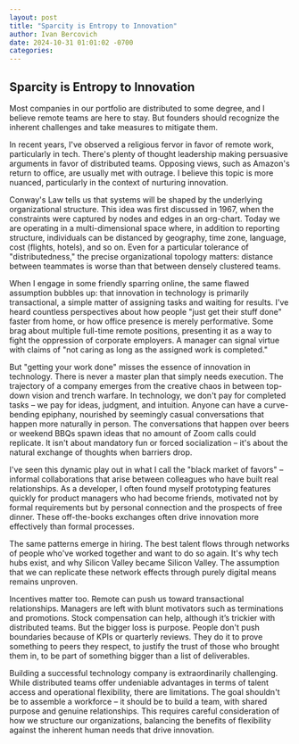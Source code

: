 ```yaml
---
layout: post
title: "Sparcity is Entropy to Innovation"
author: Ivan Bercovich
date: 2024-10-31 01:01:02 -0700
categories:
---
```


## Sparcity is Entropy to Innovation

Most companies in our portfolio are distributed to some degree, and I believe remote teams are here to stay. But founders should recognize the inherent challenges and take measures to mitigate them.

In recent years, I've observed a religious fervor in favor of remote work, particularly in tech. There's plenty of thought leadership making persuasive arguments in favor of distributed teams. Opposing views, such as Amazon's return to office, are usually met with outrage. I believe this topic is more nuanced, particularly in the context of nurturing innovation.

Conway's Law tells us that systems will be shaped by the underlying organizational structure. This idea was first discussed in 1967, when the constraints were captured by nodes and edges in an org-chart. Today we are operating in a multi-dimensional space where, in addition to reporting structure, individuals can be distanced by geography, time zone, language, cost (flights, hotels), and so on. Even for a particular tolerance of "distributedness," the precise organizational topology matters: distance between teammates is worse than that between densely clustered teams.

When I engage in some friendly sparring online, the same flawed assumption bubbles up: that innovation in technology is primarily transactional, a simple matter of assigning tasks and waiting for results. I've heard countless perspectives about how people "just get their stuff done" faster from home, or how office presence is merely performative. Some brag about multiple full-time remote positions, presenting it as a way to fight the oppression of corporate employers. A manager can signal virtue with claims of "not caring as long as the assigned work is completed."

But "getting your work done" misses the essence of innovation in technology. There is never a master plan that simply needs execution. The trajectory of a company emerges from the creative chaos in between top-down vision and trench warfare. In technology, we don't pay for completed tasks – we pay for ideas, judgment, and intuition. Anyone can have a curve-bending epiphany, nourished by seemingly casual conversations that happen more naturally in person. The conversations that happen over beers or weekend BBQs spawn ideas that no amount of Zoom calls could replicate. It isn't about mandatory fun or forced socialization – it's about the natural exchange of thoughts when barriers drop.

I've seen this dynamic play out in what I call the "black market of favors" – informal collaborations that arise between colleagues who have built real relationships. As a developer, I often found myself prototyping features quickly for product managers who had become friends, motivated not by formal requirements but by personal connection and the prospects of free dinner. These off-the-books exchanges often drive innovation more effectively than formal processes.

The same patterns emerge in hiring. The best talent flows through networks of people who've worked together and want to do so again. It's why tech hubs exist, and why Silicon Valley became Silicon Valley. The assumption that we can replicate these network effects through purely digital means remains unproven.

Incentives matter too. Remote can push us toward transactional relationships. Managers are left with blunt motivators such as terminations and promotions. Stock compensation can help, although it’s trickier with distributed teams. But the bigger loss is purpose. People don't push boundaries because of KPIs or quarterly reviews. They do it to prove something to peers they respect, to justify the trust of those who brought them in, to be part of something bigger than a list of deliverables. 

Building a successful technology company is extraordinarily challenging. While distributed teams offer undeniable advantages in terms of talent access and operational flexibility, there are limitations. The goal shouldn't be to assemble a workforce – it should be to build a team, with shared purpose and genuine relationships. This requires careful consideration of how we structure our organizations, balancing the benefits of flexibility against the inherent human needs that drive innovation.
